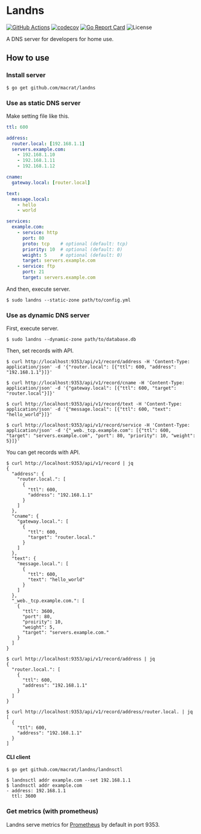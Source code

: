 Landns
======

[![GitHub Actions](https://github.com/macrat/landns/workflows/Test%20and%20Build/badge.svg)](https://github.com/macrat/landns/actions)
[![codecov](https://codecov.io/gh/macrat/landns/branch/master/graph/badge.svg)](https://codecov.io/gh/macrat/landns)
[![Go Report Card](https://goreportcard.com/badge/github.com/macrat/landns)](https://goreportcard.com/report/github.com/macrat/landns)
![License](https://img.shields.io/github/license/macrat/landns)

A DNS server for developers for home use.

## How to use

### Install server

``` shell
$ go get github.com/macrat/landns
```

### Use as static DNS server

Make setting file like this.

``` yaml
ttl: 600

address:
  router.local: [192.168.1.1]
  servers.example.com:
    - 192.168.1.10
    - 192.168.1.11
    - 192.168.1.12

cname:
  gateway.local: [router.local]

text:
  message.local:
    - hello
    - world

services:
  example.com:
    - service: http
      port: 80
      proto: tcp    # optional (default: tcp)
      priority: 10  # optional (default: 0)
      weight: 5     # optional (default: 0)
      target: servers.example.com
    - service: ftp
      port: 21
      target: servers.example.com
```

And then, execute server.

``` shell
$ sudo landns --static-zone path/to/config.yml
```

### Use as dynamic DNS server

First, execute server.

``` shell
$ sudo landns --dynamic-zone path/to/database.db
```

Then, set records with API.

``` shell
$ curl http://localhost:9353/api/v1/record/address -H 'Content-Type: application/json' -d '{"router.local": [{"ttl": 600, "address": "192.168.1.1"}]}'

$ curl http://localhost:9353/api/v1/record/cname -H 'Content-Type: application/json' -d '{"gateway.local": [{"ttl": 600, "target": "router.local"}]}'

$ curl http://localhost:9353/api/v1/record/text -H 'Content-Type: application/json' -d '{"message.local": [{"ttl": 600, "text": "hello_world"}]}'

$ curl http://localhost:9353/api/v1/record/service -H 'Content-Type: application/json' -d '{"_web._tcp.example.com": [{"ttl": 600, "target": "servers.example.com", "port": 80, "priority": 10, "weight": 5}]}'
```

You can get records with API.

``` shell
$ curl http://localhost:9353/api/v1/record | jq
{
  "address": {
    "router.local.": [
      {
        "ttl": 600,
        "address": "192.168.1.1"
      }
    ]
  },
  "cname": {
    "gateway.local.": [
      {
        "ttl": 600,
        "target": "router.local."
      }
    ]
  },
  "text": {
    "message.local.": [
      {
        "ttl": 600,
        "text": "hello_world"
      }
    ]
  },
  "_web._tcp.example.com.": [
    {
      "ttl": 3600,
      "port": 80,
      "proirity": 10,
      "weight": 5,
      "target": "servers.example.com."
    }
  ]
}

$ curl http://localhost:9353/api/v1/record/address | jq
{
  "router.local.": [
    {
      "ttl": 600,
      "address": "192.168.1.1"
    }
  ]
}

$ curl http://localhost:9353/api/v1/record/address/router.local. | jq
[
  {
    "ttl": 600,
    "address": "192.168.1.1"
  }
]
```

#### CLI client

``` shell
$ go get github.com/macrat/landns/landnsctl

$ landnsctl addr example.com --set 192.168.1.1
$ landnsctl addr example.com
- address: 192.168.1.1
  ttl: 3600
```

### Get metrics (with prometheus)

Landns serve metrics for [Prometheus](https://prometheus.io) by default in port 9353.
